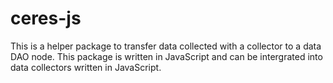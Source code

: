 # ceres-js    
    
This is a helper package to transfer data collected with a collector to a data DAO node. This package is written in JavaScript and can be intergrated into data collectors written in JavaScript.